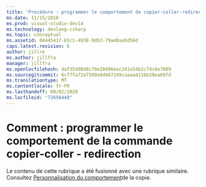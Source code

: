 ```yaml
---
title: 'Procédure : programmer le comportement de copier-coller-redirection | Microsoft Docs'
ms.date: 11/15/2016
ms.prod: visual-studio-dev14
ms.technology: devlang-csharp
ms.topic: conceptual
ms.assetid: 04445417-65c1-4938-9db3-79a40aa5d56d
caps.latest.revision: 6
author: jillre
ms.author: jillfra
manager: jillfra
ms.openlocfilehash: daf35d98d8c78e28d96eac241e54b2c74c6e7009
ms.sourcegitcommit: 6cfffa72af599a9d667249caaaa411bb28ea69fd
ms.translationtype: MT
ms.contentlocale: fr-FR
ms.lasthandoff: 09/02/2020
ms.locfileid: "72656440"
---
```

# <a name="how-to-program-copy-and-paste-behavior---redirect"></a>Comment : programmer le comportement de la commande copier-coller - redirection
Le contenu de cette rubrique a été fusionné avec une rubrique similaire. Consultez [Personnalisation du comportement](../modeling/customizing-copy-behavior.md)de la copie.